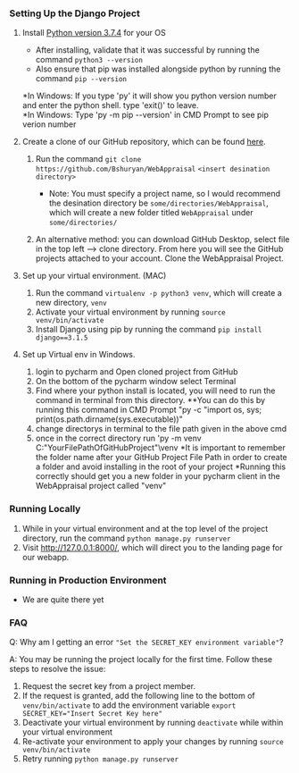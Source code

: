 ### Setting Up the Django Project
1. Install [Python version 3.7.4](https://www.python.org/downloads/release/python-374/) for your OS
   * After installing, validate that it was successful by running the command `python3 --version`
   * Also ensure that pip was installed alongside python by running the command `pip --version`

   *In Windows: If you type 'py' it will show you python version number and enter the python shell. type 'exit()' to leave.           
   *In Windows: Type 'py -m pip --version' in CMD Prompt to see pip verion number

2. Create a clone of our GitHub repository, which can be found [here](https://github.com/Bshuryan/WebAppraisal).
    1. Run the command `git clone https://github.com/Bshuryan/WebAppraisal` `<insert desination directory>`
       * Note: You must specify a project name, so I would recommend the desination directory be `some/directories/WebAppraisal`, which will create a new folder titled `WebAppraisal` under `some/directories/`
    
     2. An alternative method: you can download GitHub Desktop, select file in the top left --> clone directory.  From here you will see the GitHub projects attached to your account.  Clone the WebAppraisal Project.

3. Set up your virtual environment. (MAC)
   1. Run the command `virtualenv -p python3 venv`, which will create a new directory, `venv`
   2. Activate your virtual environment by running `source venv/bin/activate`
   3. Install Django using pip by running the command `pip install django==3.1.5`

4. Set up Virtual env in Windows.
   1. login to pycharm and Open cloned project from GitHub
   2. On the bottom of the pycharm window select Terminal
   3. Find where your python install is located, you will need to run the command in terminal from this directory. **You can do this by running this command in CMD Prompt "py -c "import os, sys; print(os.path.dirname(sys.executable))"
   4. change directorys in terminal to the file path given in the above cmd
   5. once in the correct directory run 'py -m venv C:\"YourFilePathOfGitHubProject"\venv     *It is important to remember the folder name after your GitHub Project File Path in order to create a folder and avoid installing in the root of your project
     *Running this correctly should get you a new folder in your pycharm client in the WebAppraisal project called "venv"
    
### Running Locally
1. While in your virtual environment and at the top level of the project directory, run the command `python manage.py runserver`
2. Visit http://127.0.0.1:8000/, which will direct you to the landing page for our webapp.


### Running in Production Environment
* We are quite there yet


### FAQ
Q: Why am I getting an error `"Set the SECRET_KEY environment variable"`?

A: You may be running the project locally for the first time. Follow these steps to resolve the issue:
1. Request the secret key from a project member.
2. If the request is granted, add the following line to the bottom of `venv/bin/activate` to add the environment variable
    `export SECRET_KEY="Insert Secret Key here"`
3. Deactivate your virtual environment by running `deactivate` while within your virtual environment
4. Re-activate your environment to apply your changes by running `source venv/bin/activate`
5. Retry running `python manage.py runserver`
